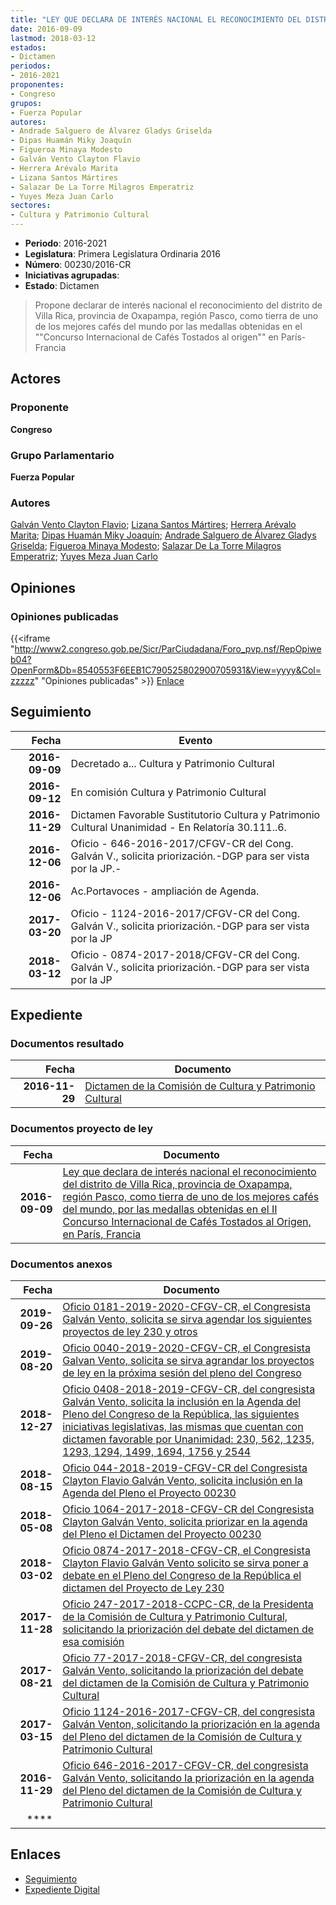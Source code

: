```yaml
---
title: "LEY QUE DECLARA DE INTERÉS NACIONAL EL RECONOCIMIENTO DEL DISTRITO DE VILLARICA, PROV. OXAPAMPA, REGIÓN PASCO, COMO TIERRA DE UNO DE LOS MEJORES CAFÉS DEL MUNDO POR LAS MEDALLAS OBTENIDAS EN EL 'II CONCURSO INTERNACIONAL DE CAFÉS TOSTADOS AL ORIGEN' EN PARÍS-FRANCIA"
date: 2016-09-09
lastmod: 2018-03-12
estados:
- Dictamen
periodos:
- 2016-2021
proponentes:
- Congreso
grupos:
- Fuerza Popular
autores:
- Andrade Salguero de Álvarez Gladys Griselda
- Dipas Huamán Miky Joaquín
- Figueroa Minaya Modesto
- Galván Vento Clayton Flavio
- Herrera Arévalo Marita
- Lizana Santos Mártires
- Salazar De La Torre Milagros Emperatriz
- Yuyes Meza Juan Carlo
sectores:
- Cultura y Patrimonio Cultural
---
```

- **Periodo**: 2016-2021
- **Legislatura**: Primera Legislatura Ordinaria 2016
- **Número**: 00230/2016-CR
- **Iniciativas agrupadas**: 
- **Estado**: Dictamen

> Propone declarar de interés nacional el reconocimiento del distrito de Villa Rica, provincia de Oxapampa, región Pasco, como tierra de uno de los mejores cafés del mundo por las medallas obtenidas en el ""Concurso Internacional de Cafés Tostados al origen"" en París-Francia


## Actores

### Proponente

**Congreso**

### Grupo Parlamentario

**Fuerza Popular**

### Autores

[Galván Vento Clayton Flavio](mailto:mailto:cgalvan@congreso.gob.pe); [Lizana Santos Mártires](mailto:mailto:mlizana@congreso.gob.pe); [Herrera Arévalo Marita](mailto:mailto:mherrera@congreso.gob.pe); [Dipas Huamán Miky Joaquín](mailto:mailto:mdipas@congreso.gob.pe); [Andrade Salguero de Álvarez Gladys Griselda](mailto:mailto:gandrade@congreso.gob.pe); [Figueroa Minaya Modesto](mailto:mailto:mfigueroam@congreso.gob.pe); [Salazar De La Torre Milagros Emperatriz](mailto:mailto:msalazard@congreso.gob.pe); [Yuyes Meza Juan Carlo](mailto:mailto:jyuyes@congreso.gob.pe)

## Opiniones

### Opiniones publicadas

{{<iframe "http://www2.congreso.gob.pe/Sicr/ParCiudadana/Foro_pvp.nsf/RepOpiweb04?OpenForm&Db=8540553F6EEB1C790525802900705931&View=yyyy&Col=zzzzz" "Opiniones publicadas" >}}
[Enlace](http://www2.congreso.gob.pe/Sicr/ParCiudadana/Foro_pvp.nsf/RepOpiweb04?OpenForm&Db=8540553F6EEB1C790525802900705931&View=yyyy&Col=zzzzz)


## Seguimiento

| Fecha | Evento |
|------:|--------|
| **2016-09-09** | Decretado a... Cultura y Patrimonio Cultural |
| **2016-09-12** | En comisión Cultura y Patrimonio Cultural |
| **2016-11-29** | Dictamen Favorable Sustitutorio Cultura y Patrimonio Cultural Unanimidad - En Relatoría 30.111..6. |
| **2016-12-06** | Oficio - 646-2016-2017/CFGV-CR del Cong. Galván V., solicita priorización.-DGP para ser vista por la JP.- |
| **2016-12-06** | Ac.Portavoces - ampliación de Agenda. |
| **2017-03-20** | Oficio - 1124-2016-2017/CFGV-CR del Cong. Galván V., solicita priorización.-DGP para ser vista por la JP |
| **2018-03-12** | Oficio - 0874-2017-2018/CFGV-CR del Cong. Galván V., solicita priorización.-DGP para ser vista por la JP |

## Expediente

### Documentos resultado

| Fecha | Documento |
|------:|-----------|
| **2016-11-29** | [Dictamen de la Comisión de Cultura y Patrimonio Cultural](http://www.leyes.congreso.gob.pe/Documentos/2016_2021/Dictamenes/Proyectos_de_Ley/00230DC05MAY20161129.pdf) |

### Documentos proyecto de ley

| Fecha | Documento |
|------:|-----------|
| **2016-09-09** | [Ley que declara de interés nacional el reconocimiento del distrito de Villa Rica, provincia de Oxapampa, región Pasco, como tierra de uno de los mejores cafés del mundo, por las medallas obtenidas en el II Concurso Internacional de Cafés Tostados al Origen, en París, Francia](http://www.leyes.congreso.gob.pe/Documentos/2016_2021/Proyectos_de_Ley_y_de_Resoluciones_Legislativas/PL0023020160909..pdf) |

### Documentos anexos

| Fecha | Documento |
|------:|-----------|
| **2019-09-26** | [Oficio 0181-2019-2020-CFGV-CR, el Congresista Galván Vento, solicita se sirva agendar los siguientes proyectos de ley 230 y otros](http://www.leyes.congreso.gob.pe/Documentos/2016_2021/Oficios/Congresistas/OFICIO-0181-2019-2020-CFGV-CR.pdf) |
| **2019-08-20** | [Oficio 0040-2019-2020-CFGV-CR, el Congresista Galvan Vento, solicita se sirva agrandar los proyectos de ley en la próxima sesión del pleno del Congreso]() |
| **2018-12-27** | [Oficio 0408-2018-2019-CFGV-CR, del congresista Galván Vento, solicita la inclusión en la Agenda del Pleno del Congreso de la República, las siguientes iniciativas legislativas, las mismas que cuentan con dictamen favorable por Unanimidad: 230, 562, 1235, 1293, 1294, 1499, 1694, 1756 y 2544](http://www.leyes.congreso.gob.pe/Documentos/2016_2021/Oficios/Congresistas/OFICIO-0408-2018-2019-CFGV-CR.pdf) |
| **2018-08-15** | [Oficio 044-2018-2019-CFGV-CR del Congresista Clayton Flavio Galván Vento, solicita inclusión en la Agenda del Pleno el Proyecto 00230](http://www.leyes.congreso.gob.pe/Documentos/2016_2021/Oficios/Congresistas/OFICIO-044-2018-2019-CFGV-CR.pdf) |
| **2018-05-08** | [Oficio 1064-2017-2018-CFGV-CR del Congresista Clayton Galván Vento, solicita priorizar en la agenda del Pleno el Dictamen del Proyecto 00230](http://www.leyes.congreso.gob.pe/Documentos/2016_2021/Oficios/Congresistas/OFICIO-1064-2017-2018-CFGV-CR.pdf) |
| **2018-03-02** | [Oficio 0874-2017-2018-CFGV-CR, el Congresista Clayton Flavio Galván Vento solicito se sirva poner a debate en el Pleno del Congreso de la República el dictamen del Proyecto de Ley 230](http://www.leyes.congreso.gob.pe/Documentos/2016_2021/Oficios/Congresistas/OFICIO-0874-2017-2018-CFCV-CR.pdf) |
| **2017-11-28** | [Oficio 247-2017-2018-CCPC-CR, de la Presidenta de la Comisión de Cultura y Patrimonio Cultural, solicitando la priorización del debate del dictamen de esa comisión](http://www.leyes.congreso.gob.pe/Documentos/2016_2021/Oficios/Comisiones_Ordinarias/OFICIO-247-2017-2018-CCPC-CR.pdf) |
| **2017-08-21** | [Oficio 77-2017-2018-CFGV-CR, del congresista Galván Vento, solicitando la priorización del debate del dictamen de la Comisión de Cultura y Patrimonio Cultural](http://www.leyes.congreso.gob.pe/Documentos/2016_2021/Oficios/Congresistas/OFICIO-77-2017-2018-CFGV-CR.pdf) |
| **2017-03-15** | [Oficio 1124-2016-2017-CFGV-CR, del congresista Galván Venton, solicitando la priorización en la agenda del Pleno del dictamen de la Comisión de Cultura y Patrimonio Cultural](http://www.leyes.congreso.gob.pe/Documentos/2016_2021/Oficios/Congresistas/OFICIO-1124-2016-2017-CFGV-CR.pdf) |
| **2016-11-29** | [Oficio 646-2016-2017-CFGV-CR, del congresista Galván Vento, solicitando la priorización en la agenda del Pleno del dictamen de la Comisión de Cultura y Patrimonio Cultural](http://www.leyes.congreso.gob.pe/Documentos/2016_2021/Oficios/Congresistas/OFICIO-646-2016-2017-CFGV-CR.pdf) |
| **** | []() |

## Enlaces

- [Seguimiento](http://www2.congreso.gob.pe/Sicr/TraDocEstProc/CLProLey2016.nsf/f7fff46988ca05b1052578e100829cc7/aa8e091896ca10050525802900605e0c?OpenDocument)
- [Expediente Digital](http://www2.congreso.gob.pe/Sicr/TraDocEstProc/Expvirt_2011.nsf/visbusqptramdoc1621/00230?opendocument)

